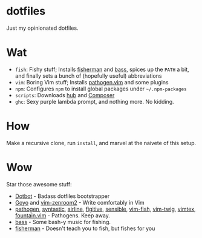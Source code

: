 # dotfiles
Just my opinionated dotfiles.

# Wat
* `fish`: Fishy stuff; Installs [fisherman](https://getcomposer.org/) and [bass](https://github.com/edc/bass), spices up the `PATH` a bit, and finally sets a bunch of (hopefully useful) abbreviations
* `vim`: Boring Vim stuff; Installs [pathogen.vim](https://github.com/tpope/vim-pathogen) and some plugins
* `npm`: Configures `npm` to install global packages under `~/.npm-packages`
* `scripts`: Downloads [hub](https://github.com/github/hub) and [Composer](https://getcomposer.org/)
* `ghc`: Sexy purple lambda prompt, and nothing more. No kidding.

# How
Make a recursive clone, run `install`, and marvel at the naivete of this setup.

# Wow
Star those awesome stuff:
* [Dotbot](https://github.com/anishathalye/dotbot) - Badass dotfiles bootstrapper
* [Goyo](https://github.com/junegunn/goyo.vim) and [vim-zenroom2](https://github.com/amix/vim-zenroom2) - Write comfortably in Vim
* [pathogen](https://github.com/tpope/vim-pathogen), [syntastic](https://github.com/vim-syntastic/syntastic), [airline](https://github.com/vim-airline/vim-airline), [figitive](https://github.com/tpope/vim-fugitive), [sensible](https://github.com/tpope/vim-sensible), [vim-fish](https://github.com/dag/vim-fish), [vim-twig](https://github.com/lumiliet/vim-twig), [vimtex](https://github.com/lervag/vimtex), [fountain.vim](https://github.com/vim-scripts/fountain.vim) - Pathogens. Keep away.
* [bass](https://github.com/edc/bass) - Some bash-y music for fishing.
* [fisherman](https://github.com/fisherman/fisherman) - Doesn't teach you to fish, but fishes for you

